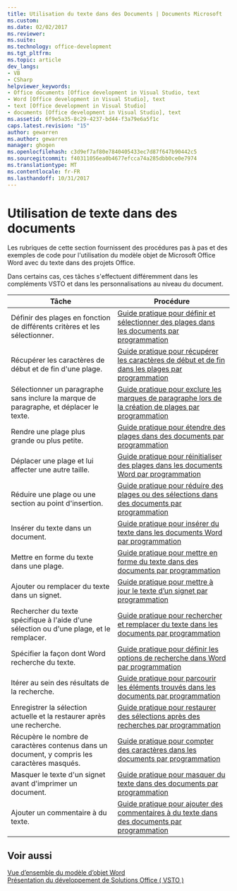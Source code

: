 ```yaml
---
title: Utilisation du texte dans des Documents | Documents Microsoft
ms.custom: 
ms.date: 02/02/2017
ms.reviewer: 
ms.suite: 
ms.technology: office-development
ms.tgt_pltfrm: 
ms.topic: article
dev_langs:
- VB
- CSharp
helpviewer_keywords:
- Office documents [Office development in Visual Studio, text
- Word [Office development in Visual Studio], text
- text [Office development in Visual Studio]
- documents [Office development in Visual Studio], text
ms.assetid: 6f9e5a35-8c29-4237-bd44-f3a79e6a5f1c
caps.latest.revision: "15"
author: gewarren
ms.author: gewarren
manager: ghogen
ms.openlocfilehash: c3d9ef7af80e7840405433ec7d87f647b90442c5
ms.sourcegitcommit: f40311056ea0b4677efcca74a285dbb0ce0e7974
ms.translationtype: MT
ms.contentlocale: fr-FR
ms.lasthandoff: 10/31/2017
---
```

# <a name="working-with-text-in-documents"></a>Utilisation de texte dans des documents
  Les rubriques de cette section fournissent des procédures pas à pas et des exemples de code pour l'utilisation du modèle objet de Microsoft Office Word avec du texte dans des projets Office.  
  
 Dans certains cas, ces tâches s'effectuent différemment dans les compléments VSTO et dans les personnalisations au niveau du document.  
  
|Tâche|Procédure|  
|----------|---------------|  
|Définir des plages en fonction de différents critères et les sélectionner.|[Guide pratique pour définir et sélectionner des plages dans les documents par programmation](../vsto/how-to-programmatically-define-and-select-ranges-in-documents.md)|  
|Récupérer les caractères de début et de fin d'une plage.|[Guide pratique pour récupérer les caractères de début et de fin dans les plages par programmation](../vsto/how-to-programmatically-retrieve-start-and-end-characters-in-ranges.md)|  
|Sélectionner un paragraphe sans inclure la marque de paragraphe, et déplacer le texte.|[Guide pratique pour exclure les marques de paragraphe lors de la création de plages par programmation](../vsto/how-to-programmatically-exclude-paragraph-marks-when-creating-ranges.md)|  
|Rendre une plage plus grande ou plus petite.|[Guide pratique pour étendre des plages dans des documents par programmation](../vsto/how-to-programmatically-extend-ranges-in-documents.md)|  
|Déplacer une plage et lui affecter une autre taille.|[Guide pratique pour réinitialiser des plages dans les documents Word par programmation](../vsto/how-to-programmatically-reset-ranges-in-word-documents.md)|  
|Réduire une plage ou une section au point d'insertion.|[Guide pratique pour réduire des plages ou des sélections dans des documents par programmation](../vsto/how-to-programmatically-collapse-ranges-or-selections-in-documents.md)|  
|Insérer du texte dans un document.|[Guide pratique pour insérer du texte dans les documents Word par programmation](../vsto/how-to-programmatically-insert-text-into-word-documents.md)|  
|Mettre en forme du texte dans une plage.|[Guide pratique pour mettre en forme du texte dans des documents par programmation](../vsto/how-to-programmatically-format-text-in-documents.md)|  
|Ajouter ou remplacer du texte dans un signet.|[Guide pratique pour mettre à jour le texte d’un signet par programmation](../vsto/how-to-programmatically-update-bookmark-text.md)|  
|Rechercher du texte spécifique à l'aide d'une sélection ou d'une plage, et le remplacer.|[Guide pratique pour rechercher et remplacer du texte dans les documents par programmation](../vsto/how-to-programmatically-search-for-and-replace-text-in-documents.md)|  
|Spécifier la façon dont Word recherche du texte.|[Guide pratique pour définir les options de recherche dans Word par programmation](../vsto/how-to-programmatically-set-search-options-in-word.md)|  
|Itérer au sein des résultats de la recherche.|[Guide pratique pour parcourir les éléments trouvés dans les documents par programmation](../vsto/how-to-programmatically-loop-through-found-items-in-documents.md)|  
|Enregistrer la sélection actuelle et la restaurer après une recherche.|[Guide pratique pour restaurer des sélections après des recherches par programmation](../vsto/how-to-programmatically-restore-selections-after-searches.md)|  
|Récupère le nombre de caractères contenus dans un document, y compris les caractères masqués.|[Guide pratique pour compter des caractères dans les documents par programmation](../vsto/how-to-programmatically-count-characters-in-documents.md)|  
|Masquer le texte d'un signet avant d'imprimer un document.|[Guide pratique pour masquer du texte dans des documents par programmation](../vsto/how-to-programmatically-hide-text-in-documents.md)|  
|Ajouter un commentaire à du texte.|[Guide pratique pour ajouter des commentaires à du texte dans des documents par programmation](../vsto/how-to-programmatically-add-comments-to-text-in-documents.md)|  
  
## <a name="see-also"></a>Voir aussi  
 [Vue d’ensemble du modèle d’objet Word](../vsto/word-object-model-overview.md)   
 [Présentation du développement de Solutions Office &#40; VSTO &#41;](../vsto/office-solutions-development-overview-vsto.md)  
  
  